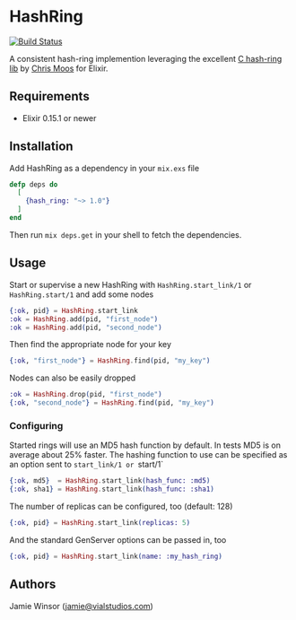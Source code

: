# HashRing

[![Build Status](https://travis-ci.org/reset/hash-ring-ex.png?branch=master)](https://travis-ci.org/reset/hash-ring-ex)

A consistent hash-ring implemention leveraging the excellent [C hash-ring lib](https://github.com/chrismoos/hash-ring) by [Chris Moos](https://github.com/chrismoos) for Elixir.

## Requirements

* Elixir 0.15.1 or newer

## Installation

Add HashRing as a dependency in your `mix.exs` file

```elixir
defp deps do
  [
    {hash_ring: "~> 1.0"}
  ]
end
```

Then run `mix deps.get` in your shell to fetch the dependencies.

## Usage

Start or supervise a new HashRing with `HashRing.start_link/1` or `HashRing.start/1` and add some nodes

```elixir
{:ok, pid} = HashRing.start_link
:ok = HashRing.add(pid, "first_node")
:ok = HashRing.add(pid, "second_node")
```

Then find the appropriate node for your key

```elixir
{:ok, "first_node"} = HashRing.find(pid, "my_key")
```

Nodes can also be easily dropped

```elixir
:ok = HashRing.drop(pid, "first_node")
{:ok, "second_node"} = HashRing.find(pid, "my_key")
```

### Configuring

Started rings will use an MD5 hash function by default. In tests MD5 is on average about 25% faster. The hashing function to use can be specified as an option sent to `start_link/1 or `start/1`

```elixir
{:ok, md5}  = HashRing.start_link(hash_func: :md5)
{:ok, sha1} = HashRing.start_link(hash_func: :sha1)
```

The number of replicas can be configured, too (default: 128)

```elixir
{:ok, pid} = HashRing.start_link(replicas: 5)
```

And the standard GenServer options can be passed in, too

```elixir
{:ok, pid} = HashRing.start_link(name: :my_hash_ring)
```

## Authors

Jamie Winsor (<jamie@vialstudios.com>)
